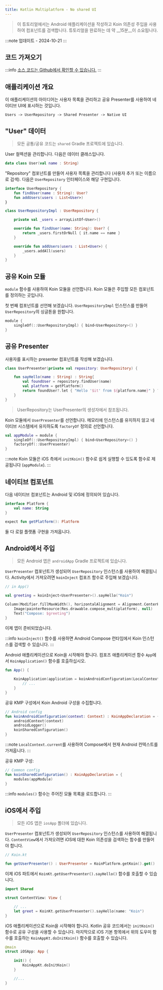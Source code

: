 ```yaml
---
title: Kotlin Multiplatform - No shared UI
---
```

> 이 튜토리얼에서는 Android 애플리케이션을 작성하고 Koin 의존성 주입을 사용하여 컴포넌트를 검색합니다.
> 튜토리얼을 완료하는 데 약 __15분__이 소요됩니다.

:::note
업데이트 - 2024-10-21
:::

## 코드 가져오기

:::info
[소스 코드는 Github에서 확인할 수 있습니다.](https://github.com/InsertKoinIO/koin-getting-started/tree/main/KotlinMultiplatform)
:::

## 애플리케이션 개요

이 애플리케이션의 아이디어는 사용자 목록을 관리하고 공유 Presenter를 사용하여 네이티브 UI에 표시하는 것입니다.

`Users -> UserRepository -> Shared Presenter -> Native UI`

## "User" 데이터

> 모든 공통/공유 코드는 `shared` Gradle 프로젝트에 있습니다.

User 컬렉션을 관리합니다. 다음은 데이터 클래스입니다.

```kotlin
data class User(val name : String)
```

"Repository" 컴포넌트를 만들어 사용자 목록을 관리합니다 (사용자 추가 또는 이름으로 검색). 다음은 `UserRepository` 인터페이스와 해당 구현입니다.

```kotlin
interface UserRepository {
    fun findUser(name : String): User?
    fun addUsers(users : List<User>)
}

class UserRepositoryImpl : UserRepository {

    private val _users = arrayListOf<User>()

    override fun findUser(name: String): User? {
        return _users.firstOrNull { it.name == name }
    }

    override fun addUsers(users : List<User>) {
        _users.addAll(users)
    }
}
```

## 공유 Koin 모듈

`module` 함수를 사용하여 Koin 모듈을 선언합니다. Koin 모듈은 주입할 모든 컴포넌트를 정의하는 곳입니다.

첫 번째 컴포넌트를 선언해 보겠습니다. `UserRepositoryImpl` 인스턴스를 만들어 `UserRepository`의 싱글톤을 원합니다.

```kotlin
module {
    singleOf(::UserRepositoryImpl) { bind<UserRepository>() }
}
```

## 공유 Presenter

사용자를 표시하는 presenter 컴포넌트를 작성해 보겠습니다.

```kotlin
class UserPresenter(private val repository: UserRepository) {

    fun sayHello(name : String) : String{
        val foundUser = repository.findUser(name)
        val platform = getPlatform()
        return foundUser?.let { "Hello '$it' from ${platform.name}" } ?: "User '$name' not found!"
    }
}
```

> UserRepository는 UserPresenter의 생성자에서 참조됩니다.

Koin 모듈에서 `UserPresenter`를 선언합니다. 메모리에 인스턴스를 유지하지 않고 네이티브 시스템에서 유지하도록 `factoryOf` 정의로 선언합니다.

```kotlin
val appModule = module {
    singleOf(::UserRepositoryImpl) { bind<UserRepository>() }
    factoryOf(::UserPresenter)
}
```

:::note
Koin 모듈은 iOS 측에서 `initKoin()` 함수로 쉽게 실행할 수 있도록 함수로 제공됩니다 (`appModule`).
:::

## 네이티브 컴포넌트

다음 네이티브 컴포넌트는 Android 및 iOS에 정의되어 있습니다.

```kotlin
interface Platform {
    val name: String
}

expect fun getPlatform(): Platform
```

둘 다 로컬 플랫폼 구현을 가져옵니다.

## Android에서 주입

> 모든 Android 앱은 `androidApp` Gradle 프로젝트에 있습니다.

`UserPresenter` 컴포넌트가 생성되어 `UserRepository` 인스턴스를 사용하여 해결됩니다. Activity에서 가져오려면 `koinInject` 컴포즈 함수로 주입해 보겠습니다.

```kotlin
// in App()

val greeting = koinInject<UserPresenter>().sayHello("Koin")

Column(Modifier.fillMaxWidth(), horizontalAlignment = Alignment.CenterHorizontally) {
    Image(painterResource(Res.drawable.compose_multiplatform), null)
    Text("Compose: $greeting")
}
```

이제 앱이 준비되었습니다.

:::info
`koinInject()` 함수를 사용하면 Android Compose 런타임에서 Koin 인스턴스를 검색할 수 있습니다.
:::

Android 애플리케이션으로 Koin을 시작해야 합니다. 컴포즈 애플리케이션 함수 `App`에서 `KoinApplication()` 함수를 호출하십시오.

```kotlin
fun App() {
    
    KoinApplication(application = koinAndroidConfiguration(LocalContext.current)){
        // ...
    }
}
```

공유 KMP 구성에서 Koin Android 구성을 수집합니다.

```kotlin
// Android config
fun koinAndroidConfiguration(context: Context) : KoinAppDeclaration = {
    androidContext(context)
    androidLogger()
    koinSharedConfiguration()
}
```

:::note
`LocalContext.current`를 사용하여 Compose에서 현재 Android 컨텍스트를 가져옵니다.
:::

공유 KMP 구성:

```kotlin
// Common config
fun koinSharedConfiguration() : KoinAppDeclaration = {
    modules(appModule)
}
```

:::info
`modules()` 함수는 주어진 모듈 목록을 로드합니다.
:::

## iOS에서 주입

> 모든 iOS 앱은 `iosApp` 폴더에 있습니다.

`UserPresenter` 컴포넌트가 생성되어 `UserRepository` 인스턴스를 사용하여 해결됩니다. `ContentView`에서 가져오려면 iOS에 대한 Koin 의존성을 검색하는 함수를 만들어야 합니다.

```kotlin
// Koin.kt

fun getUserPresenter() : UserPresenter = KoinPlatform.getKoin().get()
```

이제 iOS 파트에서 `KoinKt.getUserPresenter().sayHello()` 함수를 호출할 수 있습니다.

```swift
import Shared

struct ContentView: View {

    // ...
    let greet = KoinKt.getUserPresenter().sayHello(name: "Koin")
}
```

iOS 애플리케이션으로 Koin을 시작해야 합니다. Kotlin 공유 코드에서는 `initKoin()` 함수로 공유 구성을 사용할 수 있습니다.
마지막으로 iOS 기본 항목에서 위의 도우미 함수를 호출하는 `KoinAppKt.doInitKoin()` 함수를 호출할 수 있습니다.

```swift
@main
struct iOSApp: App {
    
    init() {
        KoinAppKt.doInitKoin()
    }

    //...
}
```
